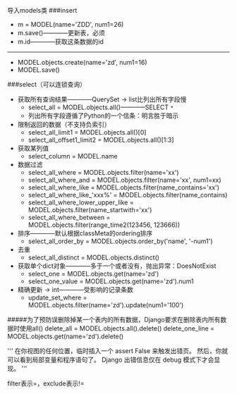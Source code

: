 导入models类
###insert
- m = MODEL(name='ZDD', num1=26)
- m.save()————更新表，必须
- m.id————获取这条数据的id

---
- MODEL.objects.create(name='zd', num1=16)
- MODEL.save()

###select（可以连锁查询）
- 获取所有查询结果————QuerySet -> list比列出所有字段慢
    + select_all = MODEL.objects.all()————SELECT `*`
    + 列出所有字段遵循了Python的一个信条：明言胜于暗示
- 限制返回的数据（不支持负索引）
    + select_all_limit1 = MODEL.objects.all()[0]
    + select_all_offset1_limit2 = MODEL.objects.all()[1:3]
- 获取某列值
    + select_column = MODEL.name
- 数据过滤
    + select_all_where = MODEL.objects.filter(name='xx')
    + select_all_where_and = MODEL.objects.filter(name='xx', num1=xx)
    + select_all_where_like = MODEL.objects.filter(name_contains='xx')
    + select_all_where_like_'xxx%' = MODEL.objects.filter(name_contains)
    + select_all_where_lower_upper_like = MODEL.objects.filter(name_startwith='xx')
    + select_all_where_between = MODEL.objects.filter(range_time2(123456, 123666))
- 排序————默认根据classMeta的ordering排序
    + select_all_order_by = MODEL.objects.order_by('name', '-num1')
- 去重
    + select_all_distinct = MODEL.objects.distinct()
- 获取单个dict对象————多于一个或者没有，抛出异常：DoesNotExist
    + select_one = MODEL.objects.get(name='zd')
    + select_one_value = MODEL.objects.get(name='zd').num1
- 精确更新 -> int————受影响的记录条数
    + update_set_where = MODEL.objects.filter(name='zd').update(num1='100')

#####为了预防误删除掉某一个表内的所有数据，Django要求在删除表内所有数据时使用all()
delete_all = MODEL.objects.all().delete()
delete_one_line = MODEL.objects.get(name='zd').delete()

'''
在你视图的任何位置，临时插入一个 assert False 来触发出错页。
然后，你就可以看到局部变量和程序语句了。
Django 出错信息仅在 debug 模式下才会显现。
'''

filter表示=，exclude表示!=